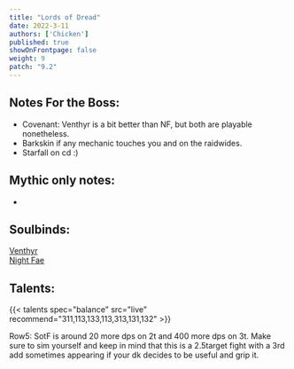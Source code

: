 ```yaml
---
title: "Lords of Dread"
date: 2022-3-11
authors: ['Chicken']
published: true
showOnFrontpage: false
weight: 9
patch: "9.2"
---
```



## Notes For the Boss:
- Covenant: Venthyr is a bit better than NF, but both are playable nonetheless.
- Barkskin if any mechanic touches you and on the raidwides.
- Starfall on cd :)

## Mythic only notes:
- 

## Soulbinds:
[Venthyr](https://ptr.wowhead.com/soulbind-calc/venthyr/theotar-the-mad-duke/druid/AwCWZb4CBTUgChU1ygoTBTWHChUy5AolMuIKIwUySQoVMj8KNXYACg)
<br>[Night Fae](https://ptr.wowhead.com/soulbind-calc/night-fae/dreamweaver/druid/AwCZbr4CBTXKCiU1IAoTBTXGChUy5AolMuIKIgUySQoldgAK)


## Talents:

{{< talents spec="balance" src="live" recommend="311,113,133,113,313,131,132" >}}

Row5: SotF is around 20 more dps on 2t and 400 more dps on 3t. Make sure to sim yourself and keep in mind that this is a 2.5target fight with a 3rd add sometimes appearing if your dk decides to be useful and grip it.

